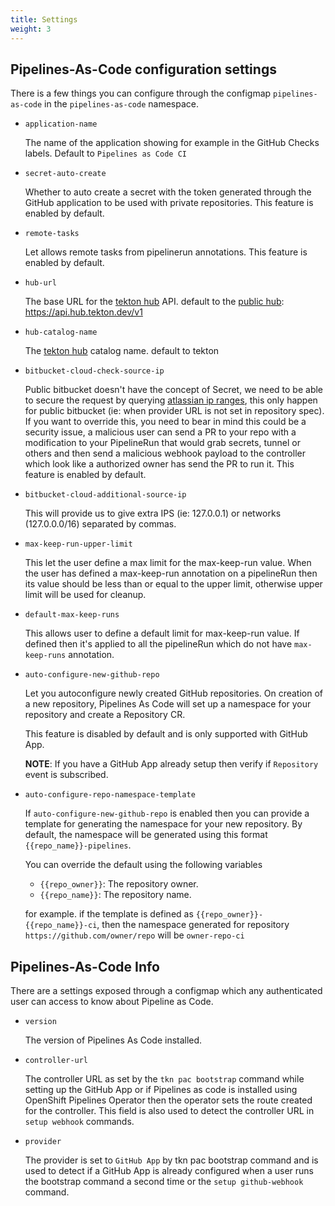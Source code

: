 ```yaml
---
title: Settings
weight: 3
---
```


## Pipelines-As-Code configuration settings

There is a few things you can configure through the configmap
`pipelines-as-code` in the `pipelines-as-code` namespace.

* `application-name`

  The name of the application showing for example in the GitHub Checks
  labels. Default to `Pipelines as Code CI`

* `secret-auto-create`

  Whether to auto create a secret with the token generated through the GitHub
  application to be used with private repositories. This feature is enabled by
  default.

* `remote-tasks`

  Let allows remote tasks from pipelinerun annotations. This feature is enabled by
  default.

* `hub-url`

  The base URL for the [tekton hub](https://github.com/tektoncd/hub/)
  API. default to the [public hub](https://hub.tekton.dev/): <https://api.hub.tekton.dev/v1>

* `hub-catalog-name`

  The [tekton hub](https://github.com/tektoncd/hub/) catalog name. default to tekton

* `bitbucket-cloud-check-source-ip`

  Public bitbucket doesn't have the concept of Secret, we need to be
  able to secure the request by querying
  [atlassian ip ranges](https://ip-ranges.atlassian.com/),
  this only happen for public bitbucket (ie: when provider URL is not set in
  repository spec). If you want to override this, you need to bear in mind
  this could be a security issue, a malicious user can send a PR to your repo
  with a modification to your PipelineRun that would grab secrets, tunnel or
  others and then send a malicious webhook payload to the controller which
  look like a authorized owner has send the PR to run it.
  This feature is enabled by default.

* `bitbucket-cloud-additional-source-ip`

  This will provide us to give extra IPS (ie: 127.0.0.1) or networks (127.0.0.0/16)
  separated by commas.

* `max-keep-run-upper-limit`

  This let the user define a max limit for the max-keep-run value. When the user has defined a max-keep-run annotation
  on a pipelineRun then its value should be less than or equal to the upper limit, otherwise upper limit will be used for cleanup.

* `default-max-keep-runs`

  This allows user to define a default limit for max-keep-run value. If defined then it's applied to all the pipelineRun
  which do not have `max-keep-runs` annotation.

* `auto-configure-new-github-repo`

  Let you autoconfigure newly created GitHub repositories. On creation of a new repository, Pipelines As Code will set up a namespace
  for your repository and create a Repository CR.

  This feature is disabled by default and is only supported with GitHub App.
  
  ****NOTE****: If you have a GitHub App already setup then verify if `Repository` event is subscribed.

* `auto-configure-repo-namespace-template`

  If `auto-configure-new-github-repo` is enabled then you can provide a template for generating the namespace for your new repository.
  By default, the namespace will be generated using this format `{{repo_name}}-pipelines`.
  
  You can override the default using the following variables
  
  * `{{repo_owner}}`: The repository owner.
  * `{{repo_name}}`: The repository name.
  
  for example. if the template is defined as `{{repo_owner}}-{{repo_name}}-ci`, then the namespace generated for repository
  `https://github.com/owner/repo` will be `owner-repo-ci`

## Pipelines-As-Code Info

  There are a settings exposed through a configmap which any authenticated user can access to know about
  Pipeline as Code.

* `version`
  
  The version of Pipelines As Code installed.

* `controller-url`

  The controller URL as set by the `tkn pac bootstrap` command while setting up the GitHub App or if Pipelines as code is installed
  using OpenShift Pipelines Operator then the operator sets the route created for the controller. This field is also used to detect the controller
  URL in `setup webhook` commands.

* `provider`

  The provider is set to `GitHub App` by tkn pac bootstrap command and is used to detect if a GitHub App is already configured when a user runs the
  bootstrap command a second time or the `setup github-webhook` command.
